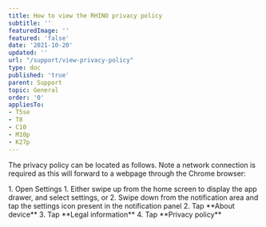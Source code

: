 ```yaml
---
title: How to view the RHINO privacy policy
subtitle: ''
featuredImage: ''
featured: 'false'
date: '2021-10-20'
updated: ''
url: "/support/view-privacy-policy"
type: doc
published: 'true'
parent: Support
topic: General
order: '0'
appliesTo:
- T5se
- T8
- C10
- M10p
- K27p
---
```


The privacy policy can be located as follows. Note a network connection is required as this will forward to a webpage through the Chrome browser:

<div class="numbered-instructions" markdown="1">
1. Open Settings
  1. Either swipe up from the home screen to display the app drawer, and select settings, or
  2. Swipe down from the notification area and tap the settings icon present in the notification panel
2. Tap **About device**
3. Tap **Legal information**
4. Tap **Privacy policy**
</div>
